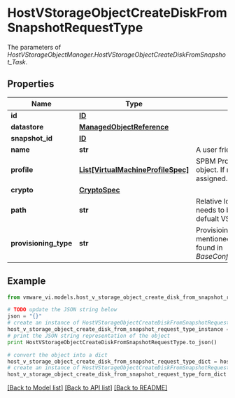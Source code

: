 # HostVStorageObjectCreateDiskFromSnapshotRequestType

The parameters of *HostVStorageObjectManager.HostVStorageObjectCreateDiskFromSnapshot_Task*. 

## Properties
Name | Type | Description | Notes
------------ | ------------- | ------------- | -------------
**id** | [**ID**](ID.md) |  | 
**datastore** | [**ManagedObjectReference**](ManagedObjectReference.md) |  | 
**snapshot_id** | [**ID**](ID.md) |  | 
**name** | **str** | A user friendly name to be associated with the new disk.  | 
**profile** | [**List[VirtualMachineProfileSpec]**](VirtualMachineProfileSpec.md) | SPBM Profile requirement on the new virtual storage object. If not specified datastore default policy would be assigned.  ***Since:*** vSphere API 5.5  | [optional] 
**crypto** | [**CryptoSpec**](CryptoSpec.md) |  | [optional] 
**path** | **str** | Relative location in the specified datastore where disk needs to be created. If not specified disk gets created at defualt VStorageObject location on the specified datastore  | [optional] 
**provisioning_type** | **str** | Provisioining type of the disk as specified in above mentioned profile. The list of supported values can be found in *BaseConfigInfoDiskFileBackingInfoProvisioningType_enum*  | [optional] 

## Example

```python
from vmware_vi.models.host_v_storage_object_create_disk_from_snapshot_request_type import HostVStorageObjectCreateDiskFromSnapshotRequestType

# TODO update the JSON string below
json = "{}"
# create an instance of HostVStorageObjectCreateDiskFromSnapshotRequestType from a JSON string
host_v_storage_object_create_disk_from_snapshot_request_type_instance = HostVStorageObjectCreateDiskFromSnapshotRequestType.from_json(json)
# print the JSON string representation of the object
print HostVStorageObjectCreateDiskFromSnapshotRequestType.to_json()

# convert the object into a dict
host_v_storage_object_create_disk_from_snapshot_request_type_dict = host_v_storage_object_create_disk_from_snapshot_request_type_instance.to_dict()
# create an instance of HostVStorageObjectCreateDiskFromSnapshotRequestType from a dict
host_v_storage_object_create_disk_from_snapshot_request_type_form_dict = host_v_storage_object_create_disk_from_snapshot_request_type.from_dict(host_v_storage_object_create_disk_from_snapshot_request_type_dict)
```
[[Back to Model list]](../README.md#documentation-for-models) [[Back to API list]](../README.md#documentation-for-api-endpoints) [[Back to README]](../README.md)


